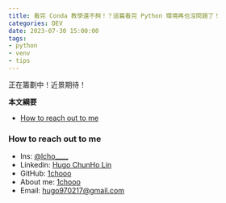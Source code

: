 ```yaml
---
title: 看完 Conda 教學還不夠！？這篇看完 Python 環境再也沒問題了！
categories: DEV
date: 2023-07-30 15:00:00
tags: 
- python
- venv
- tips
---
```


正在籌劃中！近景期待！

**本文綱要**
- [How to reach out to me](#how-to-reach-out-to-me)

### How to reach out to me
- Ins: [@lcho____](https://www.instagram.com/lcho____/)
- Linkedin: [Hugo ChunHo Lin](https://www.linkedin.com/in/1chooo/)
- GitHub: [1chooo](https://github.com/1chooo)
- About me: [1chooo](https://sites.google.com/g.ncu.edu.tw/1chooo)
- Email: hugo970217@gmail.com